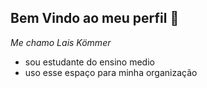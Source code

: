 ## Bem Vindo ao meu perfil 💙

_Me chamo Lais Kömmer_

- sou estudante do ensino medio 
- uso esse espaço para minha organização
